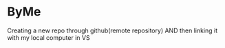 # ByMe
Creating a new repo through github(remote repository)
AND then linking it with my local computer in VS 
